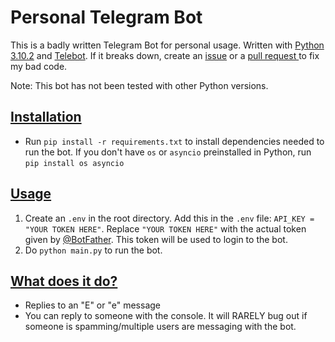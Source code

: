 <!-- HTML in markdown :weirdchamp: -->

<h1>Personal Telegram Bot</h1>

<p>This is a badly written Telegram Bot for personal usage. Written with <a href="https://www.python.org/downloads/release/python-3102/">Python 3.10.2</a> and <a href="https://pypi.org/project/pyTelegramBotAPI/">Telebot</a>. If it breaks down, create an <a href="https://github.com/rushianotpettan/personal-telegram-bot/issues">issue</a> or a <a href="https://github.com/rushianotpettan/personal-telegram-bot/pulls">pull request </a>to fix my bad code.</p>

<p>Note: This bot has not been tested with other Python versions.</p>

<h2 style="text-decoration: underline">Installation</h2>
<ul>
    <li>Run <code>pip install -r requirements.txt</code> to install dependencies needed to run the bot. If you don't have <code>os</code> or <code>asyncio</code> preinstalled in Python, run <code>pip install os asyncio</code></li>
</ul>

<h2 style="text-decoration: underline">Usage</h2>
<ol>
    <li>Create an <code>.env</code> in the root directory. Add this in the <code>.env</code> file: <code>API_KEY = "YOUR TOKEN HERE"</code>. Replace <code>"YOUR TOKEN HERE"</code> with the actual token given by <a href="https://t.me/BotFather">@BotFather</a>. This token will be used to login to the bot.</li>
    <li>Do <code>python main.py</code> to run the bot.</li>
</ol>

<h2 style="text-decoration: underline">What does it do?</h2>
<ul>
    <li>Replies to an "E" or "e" message</li>
    <li>You can reply to someone with the console. It will RARELY bug out if someone is spamming/multiple users are messaging with the bot.</li>
</ul>